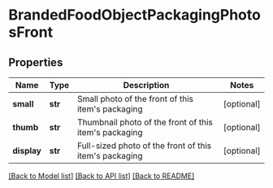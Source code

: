 # BrandedFoodObjectPackagingPhotosFront

## Properties
Name | Type | Description | Notes
------------ | ------------- | ------------- | -------------
**small** | **str** | Small photo of the front of this item&#x27;s packaging | [optional] 
**thumb** | **str** | Thumbnail photo of the front of this item&#x27;s packaging | [optional] 
**display** | **str** | Full-sized photo of the front of this item&#x27;s packaging | [optional] 

[[Back to Model list]](../README.md#documentation-for-models) [[Back to API list]](../README.md#documentation-for-api-endpoints) [[Back to README]](../README.md)

